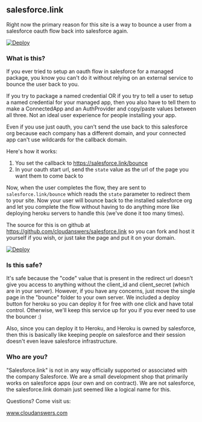 ## salesforce.link

Right now the primary reason for this site is a way to bounce a user from a salesforce oauth flow back into salesforce again.

[![Deploy](https://www.herokucdn.com/deploy/button.svg)](https://dashboard.heroku.com/new?button-url=https%3A%2F%2Fgithub.com%2Fcloudanswers%2Fsalesforce.link&template=https%3A%2F%2Fgithub.com%2Fcloudanswers%2Fsalesforce.link)


### What is this?

If you ever tried to setup an oauth flow in salesforce for a managed package, you know you can't do it without relying on an external service to bounce the user back to you.

If you try to package a named credential OR if you try to tell a user to setup a named credential for your managed app, then you also have to tell them to make a ConnectedApp and an AuthProvider and copy/paste values between all three.  Not an ideal user experience for people installing your app.

Even if you use just oauth, you can't send the use back to this salesforce org because each company has a different domain, and your connected app can't use wildcards for the callback domain.

Here's how it works:

1.  You set the callback to https://salesforce.link/bounce
2.  In your oauth start url, send the `state` value as the url of the page you want them to come back to

Now, when the user completes the flow, they are sent to `salesforce.link/bounce` which reads the `state` parameter to redirect them to your site.  Now your user will bounce back to the installed salesforce org and let you complete the flow without having to do anything more like deploying heroku servers to handle this (we've done it too many times).

The source for this is on github at https://github.com/cloudanswers/salesforce.link so you can fork and host it yourself if you wish, or just take the page and put it on your domain.

[![Deploy](https://www.herokucdn.com/deploy/button.svg)](https://dashboard.heroku.com/new?button-url=https%3A%2F%2Fgithub.com%2Fcloudanswers%2Fsalesforce.link&template=https%3A%2F%2Fgithub.com%2Fcloudanswers%2Fsalesforce.link)

### Is this safe?

It's safe because the "code" value that is present in the redirect url doesn't give you access to anything without the client_id and client_secret (which are in your server).  However, if you have any concerns, just move the single page in the "bounce" folder to your own server.  We included a deploy button for heroku so you can deploy it for free with one click and have total control.  Otherwise, we'll keep this service up for you if you ever need to use the bouncer :)

Also, since you can deploy it to Heroku, and Heroku is owned by salesforce, then this is basically like keeping people on salesforce and their session doesn't even leave salesforce infrastructure.

### Who are you?

"Salesforce.link" is not in any way officially supported or associated with the company Salesforce.  We are a small development shop that primarily works on salesforce apps (our own and on contract).  We are not salesforce, the salesforce.link domain just seemed like a logical name for this.

Questions?  Come visit us:

www.cloudanswers.com
